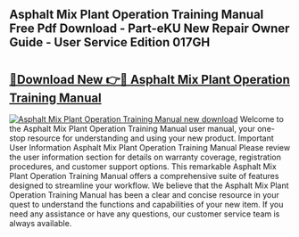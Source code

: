 ## Asphalt Mix Plant Operation Training Manual Free Pdf Download - Part-eKU New Repair Owner Guide - User Service Edition 017GH

# <h2><a href="http://bc48371.oget.top/?id=Asphalt+Mix+Plant+Operation+Training+Manual">🔗Download New 👉🔴 Asphalt Mix Plant Operation Training Manual</a></h2>

[![Asphalt Mix Plant Operation Training Manual new download](https://i.imgur.com/5g1atiW.png)](http://bc48371.oget.top/?id=Asphalt+Mix+Plant+Operation+Training+Manual)
Welcome to the Asphalt Mix Plant Operation Training Manual user manual, your one-stop resource for understanding and using your new product. Important User Information Asphalt Mix Plant Operation Training Manual Please review the user information section for details on warranty coverage, registration procedures, and customer support options. This remarkable Asphalt Mix Plant Operation Training Manual offers a comprehensive suite of features designed to streamline your workflow. We believe that the Asphalt Mix Plant Operation Training Manual has been a clear and concise resource in your quest to understand the functions and capabilities of your new item. If you need any assistance or have any questions, our customer service team is always available.
